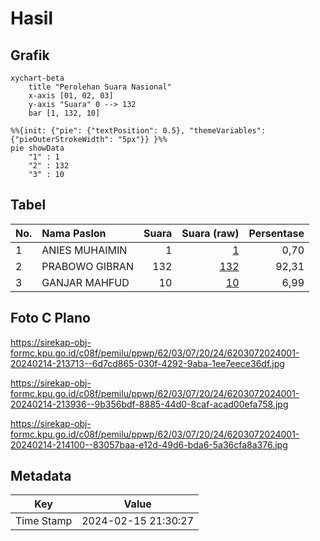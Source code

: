 # Hasil

## Grafik

```mermaid
xychart-beta
    title "Perolehan Suara Nasional"
    x-axis [01, 02, 03]
    y-axis "Suara" 0 --> 132
    bar [1, 132, 10]
```

```mermaid
%%{init: {"pie": {"textPosition": 0.5}, "themeVariables": {"pieOuterStrokeWidth": "5px"}} }%%
pie showData
    "1" : 1
    "2" : 132
    "3" : 10
```

## Tabel

| No. | Nama Paslon    | Suara | Suara (raw) | Persentase |
|:--- |:-------------- | -----:| -----------:| ----------:|
| 1   | ANIES MUHAIMIN | 1     | [1][p-1]    | 0,70       |
| 2   | PRABOWO GIBRAN | 132   | [132][p-2]  | 92,31      |
| 3   | GANJAR MAHFUD  | 10    | [10][p-3]   | 6,99       |


[p-1]: https://github.com/gigit-pemilu/pemilu-2024/blob/main/pilpres/hitung-suara/sub/62-kalimantan-tengah/sub/03-kapuas/sub/07-kapuas-murung/sub/2024-bina-mekar/sub/001-tps/sub/paslon-1.txt
[p-2]: https://github.com/gigit-pemilu/pemilu-2024/blob/main/pilpres/hitung-suara/sub/62-kalimantan-tengah/sub/03-kapuas/sub/07-kapuas-murung/sub/2024-bina-mekar/sub/001-tps/sub/paslon-2.txt
[p-3]: https://github.com/gigit-pemilu/pemilu-2024/blob/main/pilpres/hitung-suara/sub/62-kalimantan-tengah/sub/03-kapuas/sub/07-kapuas-murung/sub/2024-bina-mekar/sub/001-tps/sub/paslon-3.txt

## Foto C Plano

https://sirekap-obj-formc.kpu.go.id/c08f/pemilu/ppwp/62/03/07/20/24/6203072024001-20240214-213713--6d7cd865-030f-4292-9aba-1ee7eece36df.jpg

https://sirekap-obj-formc.kpu.go.id/c08f/pemilu/ppwp/62/03/07/20/24/6203072024001-20240214-213936--9b356bdf-8885-44d0-8caf-acad00efa758.jpg

https://sirekap-obj-formc.kpu.go.id/c08f/pemilu/ppwp/62/03/07/20/24/6203072024001-20240214-214100--83057baa-e12d-49d6-bda6-5a36cfa8a376.jpg


## Metadata

| Key        | Value               |
| ---------- | ------------------- |
| Time Stamp | 2024-02-15 21:30:27 |



